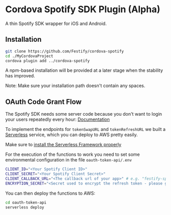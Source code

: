 # Cordova Spotify SDK Plugin (Alpha)

A thin Spotify SDK wrapper for iOS and Android.

## Installation

```bash
git clone https://github.com/Festify/cordova-spotify
cd ./MyCordovaProject
cordova plugin add ../cordova-spotify
```

A npm-based installation will be provided at a later stage when the stability has improved.

Note: Make sure your installation path doesn't contain any spaces.

## OAuth Code Grant Flow

The Spotify SDK needs some server code because you don't want to login your users repeatedly every hour:
[Documentation](https://developer.spotify.com/technologies/spotify-ios-sdk/token-swap-refresh/)

To implement the endpoints for `tokenSwapURL` and `tokenRefreshURL` we built a [Serverless](https://serverless.com)
service, which you can deploy to AWS pretty easily.

Make sure to
[install the Serverless Framework properly](https://serverless.com/framework/docs/providers/aws/guide/installation/)

For the execution of the functions to work you need to set some environmental configuration
in the file `oauth-token-api/.env`

```bash
CLIENT_ID="<Your Spotify Client ID>"
CLIENT_SECRET="<Your Spotify Client Secret>"
CLIENT_CALLBACK_URL="<The callback url of your app>" # e.g. "festify-spotify://callback"
ENCRYPTION_SECRET="<Secret used to encrypt the refresh token - please generate>"
```

You can then deploy the functions to AWS:

```bash
cd oauth-token-api
serverless deploy
```
